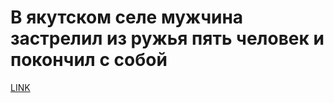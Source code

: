 # В якутском селе мужчина застрелил из ружья пять человек и покончил с собой 



[LINK](https://varlamov.ru/2935001.html)
